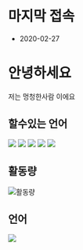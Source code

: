 # 마지막 접속
- 2020-02-27
# 안녕하세요
저는 멍청한사람 이에요

## 할수있는 언어
<img src="https://img.shields.io/badge/C++-000000?style=flat-square&logo=c%2B%2B&logoColor=white"/></a>
<img src="https://img.shields.io/badge/Python-000000?style=flat-square&logo=Python&logoColor=white"/></a>
<img src="https://img.shields.io/badge/Javascript-000000?style=flat-square&logo=Javascript&logoColor=white"/></a>
<img src="https://img.shields.io/badge/html-000000?style=flat-square&logo=html5&logoColor=white"/></a>
<img src="https://img.shields.io/badge/css-000000?style=flat-square&logo=css3&logoColor=white"/></a>

## 활동량
![활동량](https://github-readme-stats.vercel.app/api?username=5-23)

## 언어
![](https://github-readme-stats.vercel.app/api?username=5-23&show_icons=true&theme=gotham)
